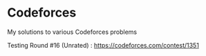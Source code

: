 # Codeforces
My solutions to various Codeforces problems

Testing Round #16 (Unrated) : https://codeforces.com/contest/1351

